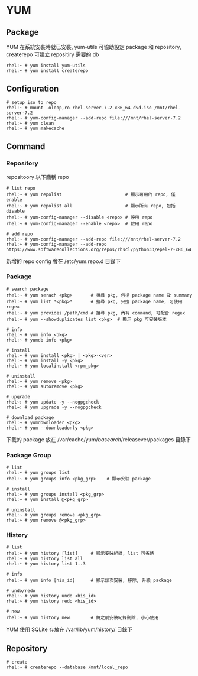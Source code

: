 # YUM #


## Package ##

YUM 在系統安裝時就已安裝, yum-utils 可協助設定 package 和 repository, createrepo 可建立 repositiry 需要的 db

```
rhel:~ # yum install yum-utils
rhel:~ # yum install createrepo
```


## Configuration ##

```
# setup iso to repo
rhel:~ # mount -oloop,ro rhel-server-7.2-x86_64-dvd.iso /mnt/rhel-server-7.2
rhel:~ # yum-config-manager --add-repo file:///mnt/rhel-server-7.2
rhel:~ # yum clean
rhel:~ # yum makecache
```


## Command ##


### Repository ###

repositoory 以下簡稱 repo

```
# list repo
rhel:~ # yum repolist                        # 顯示可用的 repo, 僅 enable
rhel:~ # yum repolist all                    # 顯示所有 repo, 包括 disable
rhel:~ # yum-config-manager --disable <repo> # 停用 repo
rhel:~ # yum-config-manager --enable <repo>  # 啟用 repo

# add repo
rhel:~ # yum-config-manager --add-repo file:///mnt/rhel-server-7.2
rhel:~ # yum-config-manager --add-repo https://www.softwarecollections.org/repos/rhscl/python33/epel-7-x86_64
```

新增的 repo config 會在 /etc/yum.repo.d 目錄下


### Package ###

```
# search package
rhel:~ # yum serach <pkg>       # 搜尋 pkg, 包括 package name 及 summary
rhel:~ # yum list *<pkg>*       # 搜尋 pkg, 只搜 package name, 可使用 regex
rhel:~ # yum provides /path/cmd # 搜尋 pkg, 內有 command, 可配合 regex
rhel:~ # yum --showduplicates list <pkg>  # 顯示 pkg 可安裝版本

# info
rhel:~ # yum info <pkg>
rhel:~ # yumdb info <pkg>

# install
rhel:~ # yum install <pkg> | <pkg>-<ver>
rhel:~ # yum install -y <pkg>
rhel:~ # yum localinstall <rpm_pkg>

# uninstall
rhel:~ # yum remove <pkg>
rhel:~ # yum autoremove <pkg>

# upgrade
rhel~: # yum update -y --nogpgcheck
rhel~: # yum upgrade -y --nogpgcheck

# download package
rhel:~ # yumdownloader <pkg>
rhel:~ # yum --downloadonly <pkg>
```

下載的 package 放在 /var/cache/yum/$basearch/$releasever/packages 目錄下


### Package Group ###

```
# list 
rhel:~ # yum groups list
rhel:~ # yum groups info <pkg_grp>    # 顯示安裝 package

# install
rhel:~ # yum groups install <pkg_grp>
rhel:~ # yum install @<pkg_grp>

# uninstall
rhel:~ # yum groups remove <pkg_grp>
rhel:~ # yum remove @<pkg_grp>
```


### History ###

```
# list
rhel:~ # yum history [list]     # 顯示安裝紀錄, list 可省略
rhel:~ # yum history list all
rhel:~ # yum history list 1..3

# info
rhel:~ # yum info [his_id]      # 顯示該次安裝, 移除, 升級 package

# undo/redo
rhel:~ # yum history undo <his_id>
rhel:~ # yum history redo <his_id>

# new
rhel:~ # yum history new        # 將之前安裝紀錄刪除, 小心使用
```

YUM 使用 SQLite 存放在 /var/lib/yum/history/ 目錄下


## Repository ##

```
# create
rhel:~ # createrepo --database /mnt/local_repo
```
